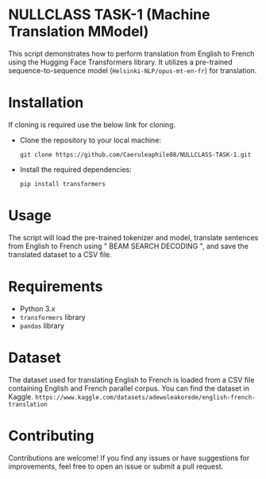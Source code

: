 # NULLCLASS TASK-1 (Machine Translation MModel)

This script demonstrates how to perform translation from English to French using the Hugging Face Transformers library. It utilizes a pre-trained sequence-to-sequence model (`Helsinki-NLP/opus-mt-en-fr`) for translation.

# Installation

If cloning is required use the below link for cloning.

- Clone the repository to your local machine:

    ```
    git clone https://github.com/Caeruleaphile08/NULLCLASS-TASK-1.git
    ```

- Install the required dependencies:

    ```
    pip install transformers
    ```
# Usage

The script will load the pre-trained tokenizer and model, translate sentences from English to French using " BEAM SEARCH DECODING ", and save the translated dataset to a CSV file.

# Requirements

- Python 3.x
- `transformers` library
- `pandas` library
  
# Dataset 

The dataset used for translating English to French is loaded from a CSV file containing English and French parallel corpus. You can find the dataset in Kaggle. 
```https://www.kaggle.com/datasets/adewoleakorede/english-french-translation```


# Contributing

Contributions are welcome! If you find any issues or have suggestions for improvements, feel free to open an issue or submit a pull request.
